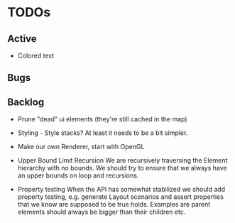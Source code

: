 # TODOs

## Active
* Colored text

## Bugs

## Backlog
* Prune "dead" ui elements (they're still cached in the map)
* Styling - Style stacks? At least it needs to be a bit simpler.
* Make our own Renderer, start with OpenGL
* Upper Bound Limit Recursion
    We are recursively traversing the Element hierarchy with no bounds. We should try to ensure that we always have an upper bounds on loop 
    and recursions.

* Property testing
    When the API has somewhat stabilized we should add property testing, e.g. generate Layout scenarios and assert properties
    that we know are supposed to be true holds. Examples are parent elements should always be bigger than their children etc.

